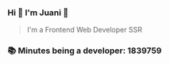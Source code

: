 ### Hi 👋 I&#39;m Juani 🦁

> I&#39;m a Frontend Web Developer SSR

### 📚 Minutes being a developer: 1839759
